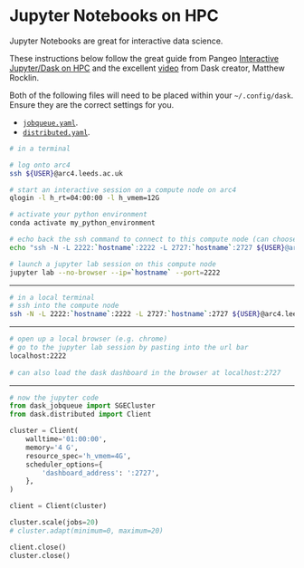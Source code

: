 # Jupyter Notebooks on HPC

Jupyter Notebooks are great for interactive data science.

These instructions below follow the great guide from Pangeo [Interactive Jupyter/Dask on HPC](https://pangeo.io/setup_guides/hpc.html) and the excellent [video](https://www.youtube.com/FXsgmwpRExM) from Dask creator, Matthew Rocklin.

Both of the following files will need to be placed within your `~/.config/dask`. Ensure they are the correct settings for you.  
- [`jobqueue.yaml`](https://github.com/lukeconibear/distributed_deep_learning/blob/main/jobqueue.yaml).  
- [`distributed.yaml`](https://github.com/lukeconibear/distributed_deep_learning/blob/main/distributed.yaml).  


```bash
# in a terminal

# log onto arc4
ssh ${USER}@arc4.leeds.ac.uk

# start an interactive session on a compute node on arc4
qlogin -l h_rt=04:00:00 -l h_vmem=12G

# activate your python environment
conda activate my_python_environment

# echo back the ssh command to connect to this compute node (can choose any ports)
echo "ssh -N -L 2222:`hostname`:2222 -L 2727:`hostname`:2727 ${USER}@arc4.leeds.ac.uk"

# launch a jupyter lab session on this compute node
jupyter lab --no-browser --ip=`hostname` --port=2222
```
___
```bash
# in a local terminal
# ssh into the compute node
ssh -N -L 2222:`hostname`:2222 -L 2727:`hostname`:2727 ${USER}@arc4.leeds.ac.uk
```
___
```bash
# open up a local browser (e.g. chrome)
# go to the jupyter lab session by pasting into the url bar
localhost:2222
    
# can also load the dask dashboard in the browser at localhost:2727
```
___
```python
# now the jupyter code
from dask_jobqueue import SGECluster
from dask.distributed import Client

cluster = Client(
    walltime='01:00:00',
    memory='4 G',
    resource_spec='h_vmem=4G',
    scheduler_options={
        'dashboard_address': ':2727',
    },
)

client = Client(cluster)

cluster.scale(jobs=20)
# cluster.adapt(minimum=0, maximum=20)

client.close()
cluster.close()
```

